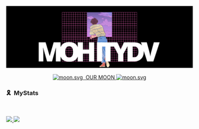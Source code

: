 <img src = "https://github.com/mohityadav695/mohityadav695/blob/main/Growing%20myself-3.png">


<p align="center">
  <a href="https://moon-svg.minung.dev">
    <img src="https://moon-svg.minung.dev/moon.svg?date=2003-07-03&theme=basic" alt="moon.svg" />
    &nbsp;OUR MOON
    <img src="https://moon-svg.minung.dev/moon.svg?date=2003-09-24&theme=basic" alt="moon.svg" />
</a>

### 🎗 &nbsp;MyStats

<br/>
<p align="left">
  <a href="https://lia0wang.dev/">
  <img width="49.5%" src="https://github-readme-stats.vercel.app/api?username=mohityadav695&show_icons=true&theme=blueberry&hide_border=true" />
    <img width="49.5%" src="https://github-readme-streak-stats.herokuapp.com/?user=mohityadav695&theme=blueberry&hide_border=true" />
  </a>
</p>
<br>
